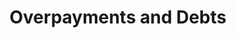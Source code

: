 ---
title: Overpayments and Debts
display_title: Overpayments and Debts
href: https://www.benefits.va.gov/gibill/resources/education_resources/debt_info.asp
order: 4
spoke: More Resources
private: true
---